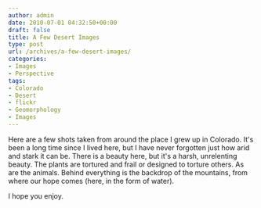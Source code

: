 ```yaml
---
author: admin
date: 2010-07-01 04:32:50+00:00
draft: false
title: A Few Desert Images
type: post
url: /archives/a-few-desert-images/
categories:
- Images
- Perspective
tags:
- Colorado
- Desert
- flickr
- Geomorphology
- Images
---
```


Here are a few shots taken from around the place I grew up in Colorado. It's been a long time since I lived here, but I have never forgotten just how arid and stark it can be. There is a beauty here, but it's a harsh, unrelenting beauty. The plants are tortured and frail or designed to torture others. As are the animals. Behind everything is the backdrop of the mountains, from where our hope comes (here, in the form of water).

I hope you enjoy.


